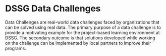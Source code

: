 DSSG Data Challenges
===============

Data Challenges are real-world data challenges faced by organizations that can be solved using real data. The primary purpose of a data challenge is to provide a motivating example for the project-based learning environment at DSSG. The secondary outcome is that solutions developed while working on the challenge can be implemented by local partners to improve their programs.
